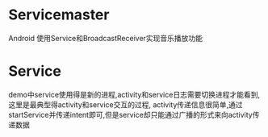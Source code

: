 # Servicemaster
Android 使用Service和BroadcastReceiver实现音乐播放功能

# Service

demo中service使用得是新的进程,activity和service日志需要切换进程才能看到,这里是最典型得activity和service交互的过程,
activity传递信息很简单,通过startService并传递intent即可,但是service却只能通过广播的形式来向activity传递数据


